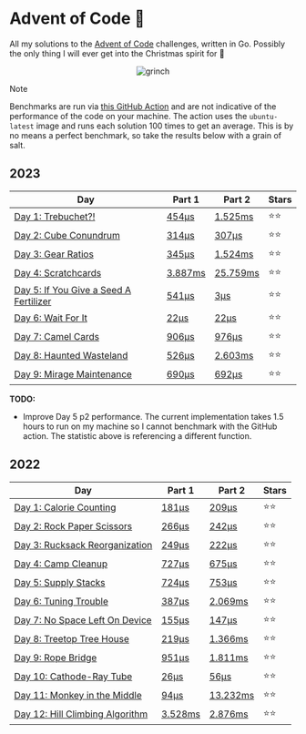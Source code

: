# Advent of Code 📆
All my solutions to the [Advent of Code](https://adventofcode.com/) challenges, written in Go. Possibly the only thing I will ever get into the Christmas spirit for 🎄

<p align="center">
  <img alt="grinch" src="https://github.com/scottmckendry/AoC/assets/39483124/def61fe9-d27c-4440-b033-4fb7630306e0"/>
</p>

> [!NOTE]
> Benchmarks are run via [this GitHub Action](https://github.com/scottmckendry/aoc/actions/workflows/readmeStats.yml) and are not indicative of the performance of the code on your machine.
> The action uses the `ubuntu-latest` image and runs each solution 100 times to get an average. This is by no means a perfect benchmark, so take the results below with a grain of salt.

## 2023
<!-- 2023TableStart -->
| Day | Part 1 | Part 2 | Stars |
| --- | --- | --- | --- |
| [Day 1: Trebuchet?!](https://adventofcode.com/2023/day/1) | [454µs](2023/01p1.go) | [1.525ms](2023/01p2.go) | ⭐⭐ |
| [Day 2: Cube Conundrum](https://adventofcode.com/2023/day/2) | [314µs](2023/02p1.go) | [307µs](2023/02p2.go) | ⭐⭐ |
| [Day 3: Gear Ratios](https://adventofcode.com/2023/day/3) | [345µs](2023/03p1.go) | [1.524ms](2023/03p2.go) | ⭐⭐ |
| [Day 4: Scratchcards](https://adventofcode.com/2023/day/4) | [3.887ms](2023/04p1.go) | [25.759ms](2023/04p2.go) | ⭐⭐ |
| [Day 5: If You Give a Seed A Fertilizer](https://adventofcode.com/2023/day/5) | [541µs](2023/05p1.go) | [3µs](2023/05p2.go) | ⭐⭐ |
| [Day 6: Wait For It](https://adventofcode.com/2023/day/6) | [22µs](2023/06p1.go) | [22µs](2023/06p2.go) | ⭐⭐ |
| [Day 7: Camel Cards](https://adventofcode.com/2023/day/7) | [906µs](2023/07p1.go) | [976µs](2023/07p2.go) | ⭐⭐ |
| [Day 8: Haunted Wasteland](https://adventofcode.com/2023/day/8) | [526µs](2023/08p1.go) | [2.603ms](2023/08p2.go) | ⭐⭐ |
| [Day 9: Mirage Maintenance](https://adventofcode.com/2023/day/9) | [690µs](2023/09p1.go) | [692µs](2023/09p2.go) | ⭐⭐ |

<!-- 2023TableEnd -->
**TODO:**
- Improve Day 5 p2 performance. The current implementation takes 1.5 hours to run on my machine so I cannot benchmark with the GitHub action. The statistic above is referencing a different function.

## 2022
<!-- 2022TableStart -->
| Day | Part 1 | Part 2 | Stars |
| --- | --- | --- | --- |
| [Day 1: Calorie Counting](https://adventofcode.com/2022/day/1) | [181µs](2022/01p1.go) | [209µs](2022/01p2.go) | ⭐⭐ |
| [Day 2: Rock Paper Scissors](https://adventofcode.com/2022/day/2) | [266µs](2022/02p1.go) | [242µs](2022/02p2.go) | ⭐⭐ |
| [Day 3: Rucksack Reorganization](https://adventofcode.com/2022/day/3) | [249µs](2022/03p1.go) | [222µs](2022/03p2.go) | ⭐⭐ |
| [Day 4: Camp Cleanup](https://adventofcode.com/2022/day/4) | [727µs](2022/04p1.go) | [675µs](2022/04p2.go) | ⭐⭐ |
| [Day 5: Supply Stacks](https://adventofcode.com/2022/day/5) | [724µs](2022/05p1.go) | [753µs](2022/05p2.go) | ⭐⭐ |
| [Day 6: Tuning Trouble](https://adventofcode.com/2022/day/6) | [387µs](2022/06p1.go) | [2.069ms](2022/06p2.go) | ⭐⭐ |
| [Day 7: No Space Left On Device](https://adventofcode.com/2022/day/7) | [155µs](2022/07p1.go) | [147µs](2022/07p2.go) | ⭐⭐ |
| [Day 8: Treetop Tree House](https://adventofcode.com/2022/day/8) | [219µs](2022/08p1.go) | [1.366ms](2022/08p2.go) | ⭐⭐ |
| [Day 9: Rope Bridge](https://adventofcode.com/2022/day/9) | [951µs](2022/09p1.go) | [1.811ms](2022/09p2.go) | ⭐⭐ |
| [Day 10: Cathode-Ray Tube](https://adventofcode.com/2022/day/10) | [26µs](2022/10p1.go) | [56µs](2022/10p2.go) | ⭐⭐ |
| [Day 11: Monkey in the Middle](https://adventofcode.com/2022/day/11) | [94µs](2022/11p1.go) | [13.232ms](2022/11p2.go) | ⭐⭐ |
| [Day 12: Hill Climbing Algorithm](https://adventofcode.com/2022/day/12) | [3.528ms](2022/12p1.go) | [2.876ms](2022/12p2.go) | ⭐⭐ |

<!-- 2022TableEnd -->
